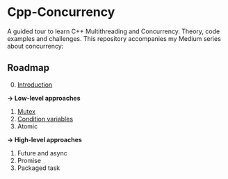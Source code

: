 # Cpp-Concurrency
A guided tour to learn C++ Multithreading and Concurrency. Theory, code examples and challenges.
This repository accompanies my Medium series about concurrency:

## Roadmap

0. [Introduction](https://medium.com/@valentina.codes/c-multithreading-and-concurrency-introduction-f640ce986fa7)

**→ Low-level approaches**
1. [Mutex](https://medium.com/swlh/c-mutex-write-your-first-concurrent-code-69ac8b332288)
2. [Condition variables](https://medium.com/swlh/c-thread-synchronization-at-the-restaurant-ab0d125a0b7b)
3. Atomic

**→ High-level approaches**
1. Future and async
2. Promise
3. Packaged task

